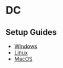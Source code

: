 # DC

## Setup Guides

- [Windows](DC/Windows/index.md)
- [Linux](DC/Linux/index.md)
- [MacOS](DC/MacOS/index.md)